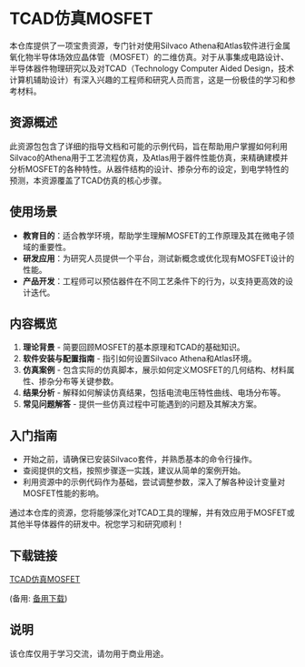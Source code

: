 # TCAD仿真MOSFET

本仓库提供了一项宝贵资源，专门针对使用Silvaco Athena和Atlas软件进行金属氧化物半导体场效应晶体管（MOSFET）的二维仿真。对于从事集成电路设计、半导体器件物理研究以及对TCAD（Technology Computer Aided Design，技术计算机辅助设计）有深入兴趣的工程师和研究人员而言，这是一份极佳的学习和参考材料。

## 资源概述

此资源包包含了详细的指导文档和可能的示例代码，旨在帮助用户掌握如何利用Silvaco的Athena用于工艺流程仿真，及Atlas用于器件性能仿真，来精确建模并分析MOSFET的各种特性。从器件结构的设计、掺杂分布的设定，到电学特性的预测，本资源覆盖了TCAD仿真的核心步骤。

## 使用场景

- **教育目的**：适合教学环境，帮助学生理解MOSFET的工作原理及其在微电子领域的重要性。
- **研发应用**：为研究人员提供一个平台，测试新概念或优化现有MOSFET设计的性能。
- **产品开发**：工程师可以预估器件在不同工艺条件下的行为，以支持更高效的设计迭代。

## 内容概览

1. **理论背景** - 简要回顾MOSFET的基本原理和TCAD的基础知识。
2. **软件安装与配置指南** - 指引如何设置Silvaco Athena和Atlas环境。
3. **仿真案例** - 包含实际的仿真脚本，展示如何定义MOSFET的几何结构、材料属性、掺杂分布等关键参数。
4. **结果分析** - 解释如何解读仿真结果，包括电流电压特性曲线、电场分布等。
5. **常见问题解答** - 提供一些仿真过程中可能遇到的问题及其解决方案。

## 入门指南

- 开始之前，请确保已安装Silvaco套件，并熟悉基本的命令行操作。
- 查阅提供的文档，按照步骤逐一实践，建议从简单的案例开始。
- 利用资源中的示例代码作为基础，尝试调整参数，深入了解各种设计变量对MOSFET性能的影响。

通过本仓库的资源，您将能够深化对TCAD工具的理解，并有效应用于MOSFET或其他半导体器件的研发中。祝您学习和研究顺利！

## 下载链接
[TCAD仿真MOSFET](https://pan.quark.cn/s/68aea04cc797) 

(备用: [备用下载](https://pan.baidu.com/s/1g1b9TbzlLim8M2BjmXm59w?pwd=1234))

## 说明

该仓库仅用于学习交流，请勿用于商业用途。
